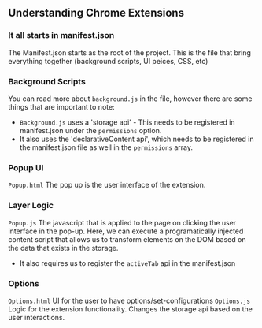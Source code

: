 ## Understanding Chrome Extensions

### It all starts in manifest.json
The Manifest.json starts as the root of the project. This is the file that bring everything together (background scripts, UI peices, CSS, etc)

### Background Scripts
You can read more about `background.js` in the file, however there are some things that are important to note:
- `Background.js` uses a 'storage api' - This needs to be registered in manifest.json under the `permissions` option.
- It also uses the 'declarativeContent api', which needs to be registered in the manifest.json file as well in the `permissions` array.  

### Popup UI
`Popup.html`
The pop up is the user interface of the extension.

### Layer Logic
`Popup.js`
The javascript that is applied to the page on clicking the user interface in the pop-up. 
Here, we can execute a programatically injected content script that allows us to transform elements on the DOM based on the data that exists in the storage.
- It also requires us to register the `activeTab` api in the manifest.json

### Options
`Options.html`
UI for the user to have options/set-configurations
`Options.js`
Logic for the extension functionality. Changes the storage api based on the user interactions.

